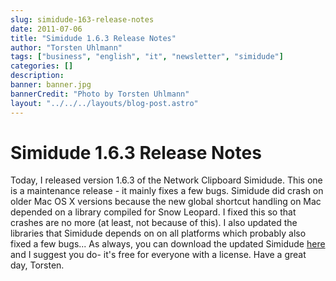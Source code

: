 ```yaml
---
slug: simidude-163-release-notes
date: 2011-07-06
title: "Simidude 1.6.3 Release Notes"
author: "Torsten Uhlmann"
tags: ["business", "english", "it", "newsletter", "simidude"]
categories: []
description:
banner: banner.jpg
bannerCredit: "Photo by Torsten Uhlmann"
layout: "../../../layouts/blog-post.astro"
---
```


Simidude 1.6.3 Release Notes
============================

Today, I released version 1.6.3 of the Network Clipboard Simidude. This one is a maintenance release - it mainly fixes a few bugs. Simidude did crash on older Mac OS X versions because the new global shortcut handling on Mac depended on a library compiled for Snow Leopard. I fixed this so that crashes are no more (at least, not because of this). I also updated the libraries that Simidude depends on on all platforms which probably also fixed a few bugs... As always, you can download the updated Simidude [here](http://www.agynamix.de/products/simidude/download/) and I suggest you do- it's free for everyone with a license. Have a great day, Torsten.
